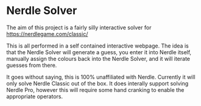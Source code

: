 # Nerdle Solver

The aim of this project is a fairly silly interactive solver for https://nerdlegame.com/classic/

This is all performed in a self contained interactive webpage.  The idea is that the Nerdle Solver will generate a guess, you enter it into Nerdle itself, manually assign the colours back into the Nerdle Solver, and it will iterate guesses from there.

It goes without saying, this is 100% unaffiliated with Nerdle.  Currently it will only solve Nerdle Classic out of the box.  It does interally support solving Nerdle Pro, however this will require some hand cranking to enable the appropriate operators.
